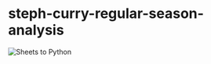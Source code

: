 # steph-curry-regular-season-analysis

![Sheets to Python](https://www.kindpng.com/picc/m/77-771504_steph-curry-shooting-png-stephen-curry-transparent-background.png)
